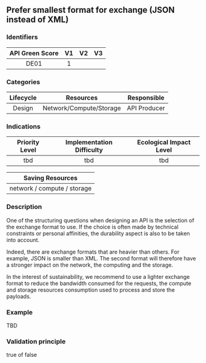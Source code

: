 ## Prefer smallest format for exchange (JSON instead of XML)

### Identifiers

| API Green Score |  V1  |  V2  |  V3  |
|:-------:|:----:|:----:|:----:|
|   DE01   | 1  |   |      |

### Categories

| Lifecycle |  Resources  |  Responsible  |
|:---------:|:----:|:----:|
| Design | Network/Compute/Storage | API Producer |

### Indications

| Priority Level |      Implementation Difficulty      |  Ecological Impact Level   |
|:-------------------:|:-------------------------:|:---------------------:|
| tbd | tbd | tbd |

|Saving Resources                                           |
|:----------------------------------------------------------:|
|network / compute / storage    |

### Description

One of the structuring questions when designing an API is the selection of the exchange format to use. If the choice is often made by technical constraints or personal affinities, the durability aspect is also to be taken into account.

Indeed, there are exchange formats that are heavier than others. For example, JSON is smaller than XML. The second format will therefore have a stronger impact on the network, the computing and the storage.

In the interest of sustainability, we recommend to use a lighter exchange format to reduce the bandwidth consumed for the requests, the compute and storage resources consumption used to process and store the payloads.

### Example
TBD 

### Validation principle

true of false
